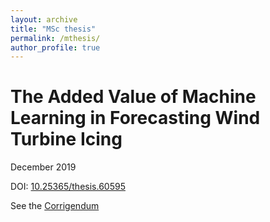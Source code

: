 ```yaml
---
layout: archive
title: "MSc thesis"
permalink: /mthesis/
author_profile: true
---
```


# The Added Value of Machine Learning in Forecasting Wind Turbine Icing

December 2019

DOI: [10.25365/thesis.60595](https://doi.org/10.25365/thesis.60595)

See the [Corrigendum](https://lkugler.github.io/files/mthesis_corrigendum.pdf)

<object data="{{ site.url }}{{ site.baseurl }}/files/mthesis.pdf" width="900" height="900" type='application/pdf'></object>





